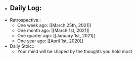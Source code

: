 - Daily Log:
    -
- Retrospective::
    - One week ago: [[March 25th, 2021]]
    - One month ago: [[March 1st, 2021]]
    - One quarter ago: [[January 1st, 2021]]
    - One year ago: [[April 1st, 2020]]
- Daily Stoic::
    - Your mind will be shaped by the thoughts you hold most
